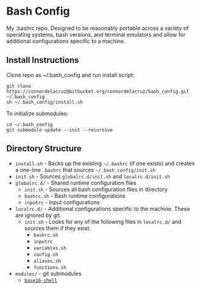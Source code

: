 # Bash Config

My .bashrc repo. Designed to be reasonably portable across a variety of operating systems, bash versions, and terminal emulators and allow for additional configurations specific to a machine.

## Install Instructions
Clone repo as ~/.bash_config and run install script:
```
git clone https://connordelacruz@bitbucket.org/connordelacruz/bash_config.git ~/.bash_config
sh ~/.bash_config/install.sh
```

To initialize submodules:
```
cd ~/.bash_config
git submodule update --init --recursive
```

## Directory Structure

- `install.sh` - Backs up the existing `~/.bashrc` (if one exists) and creates a one-line `.bashrc` that sources `~/.bash_config/init.sh`
- `init.sh` - Sources `globalrc.d/init.sh` and `localrc.d/init.sh`
- `globalrc.d/` - Shared runtime configuration files  
    - `init.sh` - Sources all bash configuration files in directory
    - `bashrc.sh` - Bash runtime configurations
    - `inputrc` - Input configurations
- `localrc.d/` - Additional configurations specific to the machine. These are ignored by git.  
    - `init.sh` - Looks for any of the following files in `localrc.d/` and sources them if they exist:
        - `bashrc.sh`
        - `inputrc`
        - `variables.sh`
        - `config.sh`
        - `aliases.sh`  
        - `functions.sh`
- `modules/` - git submodules  
  - [`base16-shell`](https://github.com/chriskempson/base16-shell)
